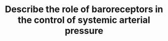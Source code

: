 ---
title: "Describe the role of baroreceptors in the control of systemic arterial pressure"
entityType: SAQ
exam: PEX
college: ANZCA
year: 2012
sitting: A
question: 09
passRate: 63
EC_expectedDomains:
- "Better answers included an accurate description of high and low pressure baroreceptors with accurate anatomical locations of the receptors, an outline of their role as stretch receptors in a negative feedback system designed to maintain systemic arterial pressure, and a concise discussion of the components of the feedback loop, with clear descriptions of the afferent and efferent pathways involved and effector mechanisms."
EC_extraCredit: []
EC_errorsCommon:
- "Poor answers failed to demonstrate an understanding of the integrated nature of the feedback systems involved, omitted expected details of relevant neural pathways, and excluded descriptions of both high and low pressure baroreceptors."
---